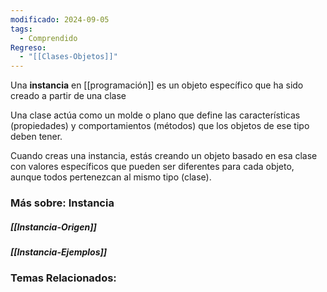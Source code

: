 ```yaml
---
modificado: 2024-09-05
tags:
  - Comprendido
Regreso:
  - "[[Clases-Objetos]]"
---
```


Una **instancia** en [[programación]] es un objeto específico que ha sido creado a partir de una clase

Una clase actúa como un molde o plano que define las características (propiedades) y comportamientos (métodos) que los objetos de ese tipo deben tener. 

Cuando creas una instancia, estás creando un objeto basado en esa clase con valores específicos que pueden ser diferentes para cada objeto, aunque todos pertenezcan al mismo tipo (clase).

### Más sobre: Instancia
##### [[Instancia-Origen]]
##### [[Instancia-Ejemplos]]

### Temas Relacionados:
